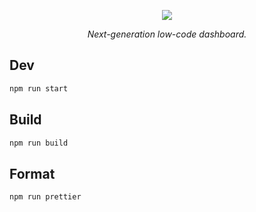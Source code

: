 <p align="center">
      <img src="./public/xgen.png"></img>
</p>

_<p align="center">Next-generation low-code dashboard.</p>_

## Dev

```bash
npm run start
```

## Build

```bash
npm run build
```

## Format

```bash
npm run prettier
```